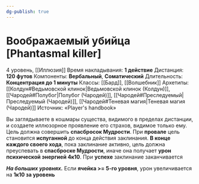 ```yaml
---
dg-publish: true
---
```

# Воображаемый убийца [Phantasmal killer]
4 уровень, [[Иллюзия]]
Время накладывания: **1 действие**
Дистанция: **120 футов**
Компоненты: **Вербальный**, **Соматический**
Длительность: **Концентрация до 1 минуты**
Классы: [[Бард]], [[Волшебник]]
Архетипы: [[Колдун#Ведьмовской клинок|Ведьмовской клинок (Колдун)]], [[Чародей#Полубог|Полубог (Чародей)]], [[Чародей#Преследуемый|Преследуемый (Чародей)]], [[Чародей#Теневая магия|Теневая магия (Чародей)]]
Источник: «Player's handbook»

Вы заглядываете в кошмары существа, видимого в пределах дистанции, и создаете иллюзорное проявление его страхов, видимое только ему. Цель должна совершить **спасбросок Мудрости**. При **провале** цель становится **испуганной** до конца действия заклинания. **В конце каждого своего хода**, пока заклинание активно, цель должна преуспевать в **спасброске Мудрости**, иначе она получает **урон психической энергией 4к10**. При **успехе** заклинание заканчивается

**_На больших уровнях._** Если **ячейка >= 5-го уровня**, урон увеличивается на **1к10 за уровень**